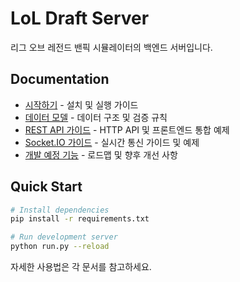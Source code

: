 # LoL Draft Server

리그 오브 레전드 밴픽 시뮬레이터의 백엔드 서버입니다.

## Documentation

- [시작하기](docs/getting-started.md) - 설치 및 실행 가이드
- [데이터 모델](docs/models.md) - 데이터 구조 및 검증 규칙
- [REST API 가이드](docs/api.md) - HTTP API 및 프론트엔드 통합 예제
- [Socket.IO 가이드](docs/socket.md) - 실시간 통신 가이드 및 예제
- [개발 예정 기능](docs/upcoming.md) - 로드맵 및 향후 개선 사항

## Quick Start

```bash
# Install dependencies
pip install -r requirements.txt

# Run development server
python run.py --reload
```

자세한 사용법은 각 문서를 참고하세요.
